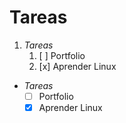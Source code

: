<!-- Autor: Daniel Benjamin Perez Morales -->
<!-- GitHub: https://github.com/DanielBenjaminPerezMoralesDev13 -->
<!-- GitLab: https://gitlab.com/DanielBenjaminPerezMoralesDev13 -->
<!-- Correo electrónico: danielperezdev@proton.me -->

# Tareas

1. _Tareas_
   1. [ ] Portfolio
   2. [x] Aprender Linux

- _Tareas_
  - [ ] Portfolio
  - [x] Aprender Linux
